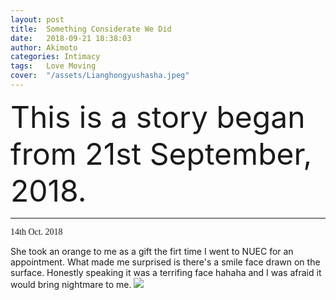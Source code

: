 ```yaml
---
layout: post
title:  Something Considerate We Did
date:   2018-09-21 18:38:03
author: Akimoto
categories: Intimacy
tags:	Love Moving
cover:  "/assets/Lianghongyushasha.jpeg"
---
```


<font size="20" font size="segoe script">This is a story began from 21st September, 2018.</font>


------

<font face="segoe script">14th Oct. 2018</font>

She took an orange to me as a gift the firt time I went to NUEC for an appointment. 
What made me surprised is there's a smile face drawn on the surface. Honestly speaking it was a terrifing face 
hahaha and I was afraid it would bring nightmare to me.
![](http://pgmw2708d.bkt.clouddn.com/webwxgetmsgimg%20%284%29.jpeg)




<div class="cm-article" data-key="AkimotoYuduki.id"></div>

<link rel="stylesheet" href="//comment.moe/dest/static/css/plus.css">

<script src="//comment.moe/dest/static/js/build.js" charset="UTF-8"></script>



